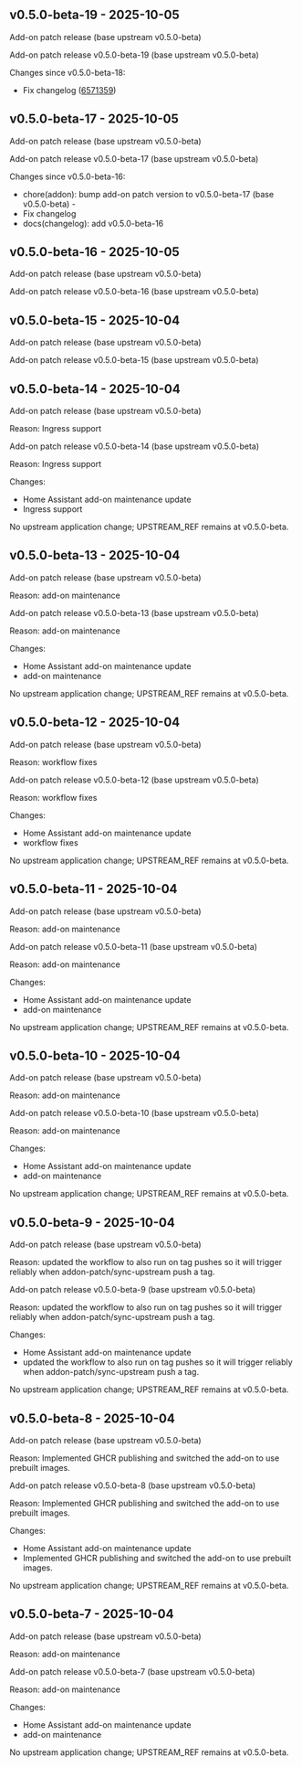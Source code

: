 ## v0.5.0-beta-19 - 2025-10-05

Add-on patch release (base upstream v0.5.0-beta)

Add-on patch release v0.5.0-beta-19 (base upstream v0.5.0-beta)

Changes since v0.5.0-beta-18:
- Fix changelog ([6571359](https://github.com/Chaoscontrol/addon-immich-drop/commit/6571359889498c57dc455e118df05ae146772b4c))


## v0.5.0-beta-17 - 2025-10-05

Add-on patch release (base upstream v0.5.0-beta)

Add-on patch release v0.5.0-beta-17 (base upstream v0.5.0-beta)

Changes since v0.5.0-beta-16:
- chore(addon): bump add-on patch version to v0.5.0-beta-17 (base v0.5.0-beta) -
- Fix changelog
- docs(changelog): add v0.5.0-beta-16

## v0.5.0-beta-16 - 2025-10-05

Add-on patch release (base upstream v0.5.0-beta)

Add-on patch release v0.5.0-beta-16 (base upstream v0.5.0-beta)


## v0.5.0-beta-15 - 2025-10-04

Add-on patch release (base upstream v0.5.0-beta)

Add-on patch release v0.5.0-beta-15 (base upstream v0.5.0-beta)


## v0.5.0-beta-14 - 2025-10-04

Add-on patch release (base upstream v0.5.0-beta)

Reason: Ingress support

Add-on patch release v0.5.0-beta-14 (base upstream v0.5.0-beta)

Reason: Ingress support

Changes:
- Home Assistant add-on maintenance update
- Ingress support

No upstream application change; UPSTREAM_REF remains at v0.5.0-beta.

## v0.5.0-beta-13 - 2025-10-04

Add-on patch release (base upstream v0.5.0-beta)

Reason: add-on maintenance

Add-on patch release v0.5.0-beta-13 (base upstream v0.5.0-beta)

Reason: add-on maintenance

Changes:
- Home Assistant add-on maintenance update
- add-on maintenance

No upstream application change; UPSTREAM_REF remains at v0.5.0-beta.

## v0.5.0-beta-12 - 2025-10-04

Add-on patch release (base upstream v0.5.0-beta)

Reason: workflow fixes

Add-on patch release v0.5.0-beta-12 (base upstream v0.5.0-beta)

Reason: workflow fixes

Changes:
- Home Assistant add-on maintenance update
- workflow fixes

No upstream application change; UPSTREAM_REF remains at v0.5.0-beta.

## v0.5.0-beta-11 - 2025-10-04

Add-on patch release (base upstream v0.5.0-beta)

Reason: add-on maintenance

Add-on patch release v0.5.0-beta-11 (base upstream v0.5.0-beta)

Reason: add-on maintenance

Changes:
- Home Assistant add-on maintenance update
- add-on maintenance

No upstream application change; UPSTREAM_REF remains at v0.5.0-beta.

## v0.5.0-beta-10 - 2025-10-04

Add-on patch release (base upstream v0.5.0-beta)

Reason: add-on maintenance

Add-on patch release v0.5.0-beta-10 (base upstream v0.5.0-beta)

Reason: add-on maintenance

Changes:
- Home Assistant add-on maintenance update
- add-on maintenance

No upstream application change; UPSTREAM_REF remains at v0.5.0-beta.

## v0.5.0-beta-9 - 2025-10-04

Add-on patch release (base upstream v0.5.0-beta)

Reason: updated the workflow to also run on tag pushes so it will trigger reliably when addon-patch/sync-upstream push a tag.

Add-on patch release v0.5.0-beta-9 (base upstream v0.5.0-beta)

Reason: updated the workflow to also run on tag pushes so it will trigger reliably when addon-patch/sync-upstream push a tag.

Changes:
- Home Assistant add-on maintenance update
- updated the workflow to also run on tag pushes so it will trigger reliably when addon-patch/sync-upstream push a tag.

No upstream application change; UPSTREAM_REF remains at v0.5.0-beta.

## v0.5.0-beta-8 - 2025-10-04

Add-on patch release (base upstream v0.5.0-beta)

Reason: Implemented GHCR publishing and switched the add-on to use prebuilt images.

Add-on patch release v0.5.0-beta-8 (base upstream v0.5.0-beta)

Reason: Implemented GHCR publishing and switched the add-on to use prebuilt images.

Changes:
- Home Assistant add-on maintenance update
- Implemented GHCR publishing and switched the add-on to use prebuilt images.

No upstream application change; UPSTREAM_REF remains at v0.5.0-beta.

## v0.5.0-beta-7 - 2025-10-04

Add-on patch release (base upstream v0.5.0-beta)

Reason: add-on maintenance

Add-on patch release v0.5.0-beta-7 (base upstream v0.5.0-beta)

Reason: add-on maintenance

Changes:
- Home Assistant add-on maintenance update
- add-on maintenance

No upstream application change; UPSTREAM_REF remains at v0.5.0-beta.

